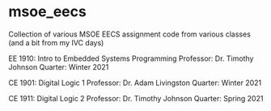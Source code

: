 # msoe_eecs
Collection of various MSOE EECS assignment code from various classes (and a bit from my IVC days)

EE 1910: Intro to Embedded Systems Programming
    Professor: Dr. Timothy Johnson
    Quarter: Winter 2021

CE 1901: Digital Logic 1
    Professor: Dr. Adam Livingston
    Quarter: Winter 2021

CE 1911: Digital Logic 2
    Professor: Dr. Timothy Johnson
    Quarter: Spring 2021
